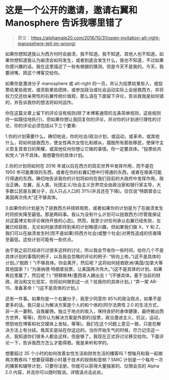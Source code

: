 # 这是一个公开的邀请，邀请右翼和 Manosphere 告诉我哪里错了

> 原文：<https://alphamale20.com/2016/10/31/open-invitation-alt-right-manosphere-tell-im-wrong/>

如果你想知道我认为西方何时会崩溃，我不知道。我不知道，其他人也不知道。如果你想知道我认为崩溃会如何发生，或者到底会发生什么，我也不知道，不过如果你感兴趣的话，我在这里描述了一些有根据的猜测。但是今天不是我的。今天，我要闭嘴，把这个博客交给你。

如果你是激进分子 manosphere 或 alt-right 的一员，并认为投票给某些人，或投票给某些政党，或资助某些团体，或参加政治或社会运动实际上会拯救西方，并将权力交还给亲男性的右翼传统价值观，那么请在下面留下评论，告诉我我是如何错的，并告诉我你的想法将如何运作。

你在这篇文章上留下的评论没有规则(除了本博客通常的五条简单规则，这些规则将一如既往地执行)，但如果你想让我回复你的评论，并对你的计划进行理性的讨论，你的评论必须包括以下三个要素:

1.你的计划需要什么。确切地说，你的社会/政治计划，或运动，或革命，或其他什么，将如何拯救西方，使女性再次女性化和顺从，摆脱所有那些移民，使保守主义恢复其昔日的荣耀，或其他任何你想让它做的事情。你一定要具体。“投票给共和党人”并不具体。我想要你的具体计划。

2.你的计划将如何在 2016 年或以后在西方的现实世界中发挥作用，而不是在 1950 年可能奏效的东西，或者在你的右翼幻想中行得通的东西，或者在南美可能行得通的东西。确切地告诉我你的计划将如何在我们目前的大政府中发挥作用，政治正确，左翼，反人类，社团主义/社会主义世界完全由政治家和银行家主导，大多数公民是左翼分子，白人只占人口的 31%(并且还在下降)。仅仅说“特朗普会让美国再次伟大”还不够具体。

3.如果你的计划是为了拯救西方并扭转局势，或者如果你的计划是为了在崩溃发生时将损失降至最低。那是两码事。我认为没有什么计划可以拯救西方(尽管我保证对这篇博文和评论保持开放的心态)。然而，我至少对任何承认右翼已经失败，左翼已经获胜，无论如何崩溃即将到来的计划略感兴趣，但如果我们做 X，Y 和 Z，我们可以在崩溃发生时(而不是如果)将西方社会(或整个社会)对男性造成的伤害降至最低。这些计划可能有一些优点。

由于我之前已经进行过很多这样的讨论，所以我会节省你一些时间，给你几个不是具体计划的事情的例子，以及我会忽略的评论的例子:
“转向上帝。”(这不是具体的计划。)“脱欧！”(不够具体。你会离开，然后呢？这将如何拯救欧洲/美国/加拿大等其他国家？)
“为唐纳德·特朗普投票，让美国再次伟大。”(这不是具体的计划。如果希拉里赢了，然后呢？)
“把穆斯林/墨西哥人踢出去！”(不够具体。基于当前的财政、政治和文化现实，你将如何做到这一点？给我你的具体计划。)
“弄一架 AR-15，准备革命！”(这不是具体的计划。)

还有一件事。如果你是一个右翼分子，我至少同意你 85%的政治观点，如果不是更多的话。我只是认为解决方案是个人的和个体的(阿尔法男性 2.0 的生活方式，非一夫一妻制，自我雇佣，独立于地点的收入，保持良好的身体健康，最终搬出西方世界，等等)，而你认为解决方案是外部的(投票，政治激进主义，抗议，运动，愤怒地在博客和社交媒体上发帖，等等)。我们在这个问题上意见一致，只是在解决方法上有分歧。我其实是站在你这边的。当你开始生气的时候，尽力记住这一点，我知道你们很多人都会这样。但是够了。我现在正式将讨论移交给你。下面评论一下，告诉我西方怎么才能得救。我是来听和学的。

想要超过 35 个小时的如何改善女性生活和财务生活的播客吗？想每月和我一起做两次教练吗？想要获得数小时基于技术的视频和音频？SMIC 计划是一个每月一次的播客和辅导计划，只要你注册，你就可以获得大量独家的、仅限会员的 Alpha 2.0 内容，并且你可以随时取消。详情请点击此处。